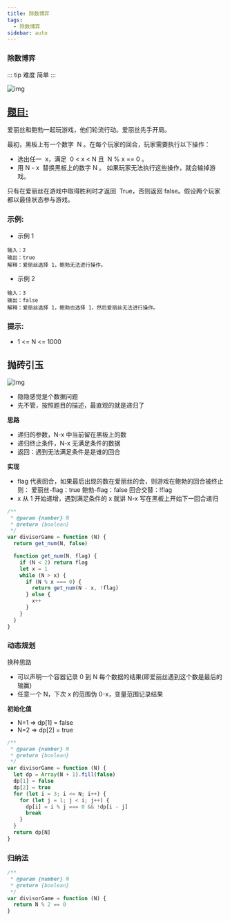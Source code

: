 ```yaml
---
title: 除数博弈
tags:
  - 除数博弈
sidebar: auto
---
```


### 除数博弈

::: tip 难度
简单
:::

![img](http://qiniu.gaowenju.com/leecode/banner/20200724.jpg)

## [题目:](https://leetcode-cn.com/problems/divisor-game/)

爱丽丝和鲍勃一起玩游戏，他们轮流行动。爱丽丝先手开局。

最初，黑板上有一个数字  N 。在每个玩家的回合，玩家需要执行以下操作：

- 选出任一  x，满足  0 < x < N 且  N % x == 0 。
- 用 N - x  替换黑板上的数字 N 。
  如果玩家无法执行这些操作，就会输掉游戏。

只有在爱丽丝在游戏中取得胜利时才返回  True，否则返回 false。假设两个玩家都以最佳状态参与游戏。

### 示例:

- 示例 1

```
输入：2
输出：true
解释：爱丽丝选择 1，鲍勃无法进行操作。
```

- 示例 2

```
输入：3
输出：false
解释：爱丽丝选择 1，鲍勃也选择 1，然后爱丽丝无法进行操作。
```

### 提示:

- 1 <= N <= 1000

## 抛砖引玉

![img](http://qiniu.gaowenju.com/leecode/20200724.png)

- 隐隐感觉是个数据问题
- 先不管，按照题目的描述，最直观的就是递归了

**思路**

- 递归的参数，N-x 中当前留在黑板上的数
- 递归终止条件，N-x 无满足条件的数据
- 返回：遇到无法满足条件是是谁的回合

**实现**

- flag 代表回合，如果最后出现的数在爱丽丝的会，则游戏在鲍勃的回合被终止则：
  爱丽丝-flag：true
  鲍勃-flag：false
  回合交替：!flag
- x 从 1 开始递增，遇到满足条件的 x 就讲 N-x 写在黑板上开始下一回合递归

```javascript
/**
 * @param {number} N
 * @return {boolean}
 */
var divisorGame = function (N) {
  return get_num(N, false)

  function get_num(N, flag) {
    if (N < 2) return flag
    let x = 1
    while (N > x) {
      if (N % x === 0) {
        return get_num(N - x, !flag)
      } else {
        x++
      }
    }
  }
}
```

### 动态规划

换种思路

- 可以声明一个容器记录 0 到 N 每个数据的结果(即爱丽丝遇到这个数是最后的输赢)
- 任意一个 N，下次 x 的范围伪 0-x，变量范围记录结果

**初始化值**

- N=1 => dp[1] = false
- N=2 => dp[2] = true

```javascript
/**
 * @param {number} N
 * @return {boolean}
 */
var divisorGame = function (N) {
  let dp = Array(N + 1).fill(false)
  dp[1] = false
  dp[2] = true
  for (let i = 3; i <= N; i++) {
    for (let j = 1; j < i; j++) {
      dp[i] = i % j === 0 && !dp[i - j]
      break
    }
  }
  return dp[N]
}
```

### 归纳法

```javascript
/**
 * @param {number} N
 * @return {boolean}
 */
var divisorGame = function (N) {
  return N % 2 == 0
}
```
